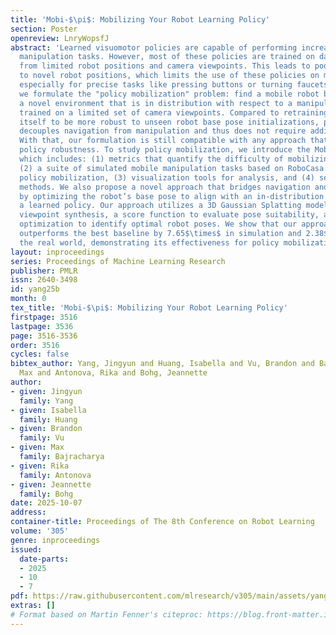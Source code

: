 ```yaml
---
title: 'Mobi-$\pi$: Mobilizing Your Robot Learning Policy'
section: Poster
openreview: LnryWopsfJ
abstract: 'Learned visuomotor policies are capable of performing increasingly complex
  manipulation tasks. However, most of these policies are trained on data collected
  from limited robot positions and camera viewpoints. This leads to poor generalization
  to novel robot positions, which limits the use of these policies on mobile platforms,
  especially for precise tasks like pressing buttons or turning faucets. In this work,
  we formulate the "policy mobilization" problem: find a mobile robot base pose in
  a novel environment that is in distribution with respect to a manipulation policy
  trained on a limited set of camera viewpoints. Compared to retraining the policy
  itself to be more robust to unseen robot base pose initializations, policy mobilization
  decouples navigation from manipulation and thus does not require additional demonstrations.
  With that, our formulation is still compatible with any approach that improves manipulation
  policy robustness. To study policy mobilization, we introduce the Mobi-$\pi$ framework,
  which includes: (1) metrics that quantify the difficulty of mobilizing a given policy,
  (2) a suite of simulated mobile manipulation tasks based on RoboCasa to evaluate
  policy mobilization, (3) visualization tools for analysis, and (4) several baseline
  methods. We also propose a novel approach that bridges navigation and manipulation
  by optimizing the robot’s base pose to align with an in-distribution base pose for
  a learned policy. Our approach utilizes a 3D Gaussian Splatting model for novel
  viewpoint synthesis, a score function to evaluate pose suitability, as well as sampling-based
  optimization to identify optimal robot poses. We show that our approach on average
  outperforms the best baseline by 7.65$\times$ in simulation and 2.38$\times$ in
  the real world, demonstrating its effectiveness for policy mobilization.'
layout: inproceedings
series: Proceedings of Machine Learning Research
publisher: PMLR
issn: 2640-3498
id: yang25b
month: 0
tex_title: 'Mobi-$\pi$: Mobilizing Your Robot Learning Policy'
firstpage: 3516
lastpage: 3536
page: 3516-3536
order: 3516
cycles: false
bibtex_author: Yang, Jingyun and Huang, Isabella and Vu, Brandon and Bajracharya,
  Max and Antonova, Rika and Bohg, Jeannette
author:
- given: Jingyun
  family: Yang
- given: Isabella
  family: Huang
- given: Brandon
  family: Vu
- given: Max
  family: Bajracharya
- given: Rika
  family: Antonova
- given: Jeannette
  family: Bohg
date: 2025-10-07
address:
container-title: Proceedings of The 8th Conference on Robot Learning
volume: '305'
genre: inproceedings
issued:
  date-parts:
  - 2025
  - 10
  - 7
pdf: https://raw.githubusercontent.com/mlresearch/v305/main/assets/yang25b/yang25b.pdf
extras: []
# Format based on Martin Fenner's citeproc: https://blog.front-matter.io/posts/citeproc-yaml-for-bibliographies/
---
```

